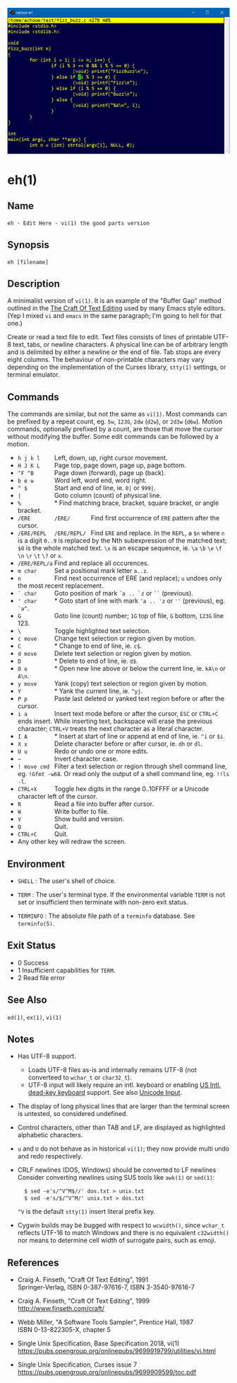 ![eh screen capture](./eh_1.png)

eh(1)
=====

Name
----

    eh - Edit Here - vi(1) the good parts version


Synopsis
--------

    eh [filename]


Description
-----------

A minimalist version of `vi(1)`.  It is an example of the "Buffer Gap" method outlined in the [The Craft Of Text Editing](http://www.finseth.com/craft/) used by many Emacs style editors.  (Yep I mixed `vi` and `emacs` in the same paragraph; I'm going to hell for that one.)

Create or read a text file to edit.  Text files consists of lines of printable UTF-8 text, tabs, or newline characters.  A physical line can be of arbitrary length and is delimited by either a newline or the end of file.  Tab stops are every eight columns.  The behaviour of non-printable characters may vary depending on the implementation of the Curses library, `stty(1)` settings, or terminal emulator.


Commands
--------

The commands are similar, but not the same as `vi(1)`.  Most commands can be prefixed by a repeat count, eg. `5w`, `123G`, `2dw` (`d2w`), or `2d3w` (`d6w`).  Motion commands, optionally prefixed by a count, are those that move the cursor without modifying the buffer.  Some edit commands can be followed by a motion.

* `h j k l    ` Left, down, up, right cursor movement.
* `H J K L    ` Page top, page down, page up, page bottom.
* `^F ^B      ` Page down (forward), page up (back).
* `b e w      ` Word left, word end, word right.
* `^ $        ` Start and end of line, ie. `0|` or `999|`.
* `|          ` Goto column (count) of physical line.
* `%          ` * Find matching brace, bracket, square bracket, or angle bracket.
* `/ERE       ` `/ERE/      ` Find first occurrence of `ERE` pattern after the cursor.
* `/ERE/REPL  ` `/ERE/REPL/ ` Find `ERE` and replace.  In the `REPL`, a `$n` where `n` is a digit `0..9` is replaced by the Nth subexpression of the matched text; `$0` is the whole matched text. `\x` is an escape sequence, ie. `\a` `\b` `\e` `\f` `\n` `\r` `\t` `\?` or `x`.
* `/ERE/REPL/a` Find and replace all occurences.
* `m char     ` Set a positional mark letter `a..z`.
* `n          ` Find next occurrence of ERE (and replace); `u` undoes only the most recent replacement.
* `` ` char      `` Goto position of mark `` `a .. `z `` or ``` `` ``` (previous).
* `' char     ` * Goto start of line with mark `'a .. 'z` or `''` (previous), eg. `` `a^ ``.
* `G          ` Goto line (count) number; `1G` top of file, `G` bottom, `123G` line 123.
* `\          ` Toggle highlighted text selection.
* `c move     ` Change text selection or region given by motion.
* `C          ` * Change to end of line, ie. `c$`.
* `d move     ` Delete text selection or region given by motion.
* `D          ` * Delete to end of line, ie. `d$`.
* `O o        ` * Open new line above or below the current line, ie. `kA\n` or `A\n`.
* `y move     ` Yank (copy) text selection or region given by motion.
* `Y          ` * Yank the current line, ie. `^yj`.
* `P p        ` Paste last deleted or yanked text region before or after the cursor.
* `i a        ` Insert text mode before or after the cursor, `ESC` or `CTRL+C` ends insert.  While inserting text, backspace will erase the previous character; `CTRL+V` treats the next character as a literal character.
* `I A        ` * Insert at start of line or append at end of line, ie. `^i` or `$i`.
* `X x        ` Delete character before or after cursor, ie. `dh` or `dl`.
* `U u        ` Redo or undo one or more edits.
* `~          ` Invert character case.
* `! move cmd ` Filter a text selection or region through shell command line, eg. `!Gfmt -w68`.  Or read only the output of a shell command line, eg. `!!ls -l`.
* `CTRL+X     ` Toggle hex digits in the range 0..10FFFF or a Unicode character left of the cursor.
* `R          ` Read a file into buffer after cursor.
* `W          ` Write buffer to file.
* `V          ` Show build and version.
* `Q          ` Quit.
* `CTRL+C     ` Quit.
* Any other key will redraw the screen.


Environment
-----------

* `SHELL` :  The user's shell of choice.

* `TERM` :  The user's terminal type.  If the environmental variable `TERM` is not set or insufficient then terminate with non-zero exit status.

* `TERMINFO` :  The absolute file path of a `terminfo` database.  See `terminfo(5)`.


Exit Status
-----------

- 0     Success
- 1     Insufficient capabilities for `TERM`.
- 2     Read file error


See Also
--------

`ed(1)`, `ex(1)`, `vi(1)`


Notes
-----

* Has UTF-8 support.

  - Loads UTF-8 files as-is and internally remains UTF-8 (not converteed to `wchar_t` or `char32_t`).
  - UTF-8 input will likely require an intl. keyboard or enabling [US Intl. dead-key keyboard](https://en.wikipedia.org/wiki/QWERTY#US-International) support.  See also [Unicode Input](https://en.wikipedia.org/wiki/Unicode_input).

* The display of long physical lines that are larger than the terminal screen is untested, so considered undefined.

* Control characters, other than TAB and LF, are displayed as highlighted alphabetic characters.

* `u` and `U` do not behave as in historical `vi(1)`; they now provide multi undo and redo respectively.

* CRLF newlines (DOS, Windows) should be converted to LF newlines  Consider converting newlines using SUS tools like `awk(1)` or `sed(1)`:

        $ sed -e's/^V^M$//' dos.txt > unix.txt
        $ sed -e's/$/^V^M/' unix.txt > dos.txt

  `^V` is the default `stty(1)` insert literal prefix key.

* Cygwin builds may be bugged with respect to `wcwidth()`, since `wchar_t` reflects UTF-16 to match Windows and there is no equivalent `c32width()` nor means to determine cell width of surrogate pairs, such as emoji.


References
----------

* Craig A. Finseth, "Craft Of Text Editing", 1991  
  Springer-Verlag, ISBN 0-387-97616-7, ISBN 3-3540-97616-7

* Craig A. Finseth, "Craft Of Text Editing", 1999  
  <http://www.finseth.com/craft/>

* Webb Miller, "A Software Tools Sampler", Prentice Hall, 1987  
  ISBN 0-13-822305-X, chapter 5

* Single Unix Specification, Base Specification 2018, vi(1)  
  <https://pubs.opengroup.org/onlinepubs/9699919799/utilities/vi.html>

* Single Unix Specification, Curses issue 7  
  <https://pubs.opengroup.org/onlinepubs/9699909599/toc.pdf>
